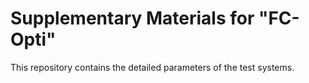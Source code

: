 # Supplementary Materials for "FC-Opti"

This repository contains the detailed parameters of the test systems.
